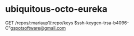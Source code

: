 # ubiquitous-octo-eureka
GET /repos/:mariaup1/:repo/keys
$ssh-keygen-trsa-b4096-C"gspotsoftware@gmail.com




